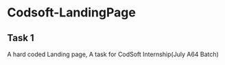 # Codsoft-LandingPage
## Task 1
A hard coded Landing page, A task for CodSoft Internship(July A64 Batch)
